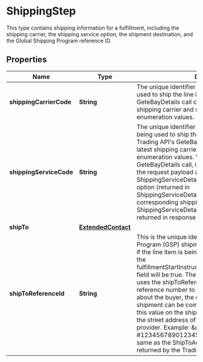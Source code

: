 

# ShippingStep

This type contains shipping information for a fulfillment, including the shipping carrier, the shipping service option, the shipment destination, and the Global Shipping Program reference ID.
## Properties

Name | Type | Description | Notes
------------ | ------------- | ------------- | -------------
**shippingCarrierCode** | **String** | The unique identifier of the shipping carrier being used to ship the line item. Note: The Trading API&#39;s GeteBayDetails call can be used to retrieve the latest shipping carrier and shipping service option enumeration values. |  [optional]
**shippingServiceCode** | **String** | The unique identifier of the shipping service option being used to ship the line item. Note: Use the Trading API&#39;s GeteBayDetails call to retrieve the latest shipping carrier and shipping service option enumeration values. When making the GeteBayDetails call, include the DetailName field in the request payload and set its value to ShippingServiceDetails. Each valid shipping service option (returned in ShippingServiceDetails.ShippingService field) and corresponding shipping carrier (returned in ShippingServiceDetails.ShippingCarrier field) is returned in response payload. |  [optional]
**shipTo** | [**ExtendedContact**](ExtendedContact.md) |  |  [optional]
**shipToReferenceId** | **String** | This is the unique identifer of the Global Shipping Program (GSP) shipment. This field is only returned if the line item is being shipped via GSP (the value of the fulfillmentStartInstructions.ebaySupportedFulfillment field will be true. The international shipping provider uses the shipToReferenceId value as the primary reference number to retrieve the relevant details about the buyer, the order, and the fulfillment, so the shipment can be completed. Sellers must include this value on the shipping label immediately above the street address of the international shipping provider. Example: &amp;quot;Reference #1234567890123456&amp;quot; Note: This value is the same as the ShipToAddress.ReferenceID value returned by the Trading API&#39;s GetOrders call. |  [optional]



